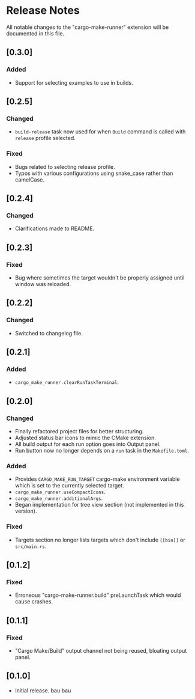 # Release Notes

All notable changes to the "cargo-make-runner" extension will be documented in this file.

## [0.3.0]

### Added
- Support for selecting examples to use in builds.

## [0.2.5]

### Changed
- `build-release` task now used for when `Build` command is called with `release` profile selected.

### Fixed
- Bugs related to selecting release profile.
- Typos with various configurations using snake_case rather than camelCase.

## [0.2.4]

### Changed
- Clarifications made to README.

## [0.2.3]

### Fixed
- Bug where sometimes the target wouldn't be properly assigned until window was reloaded.

## [0.2.2]

### Changed
- Switched to changelog file.

## [0.2.1]

### Added
- `cargo_make_runner.clearRunTaskTerminal`.

## [0.2.0]

### Changed
- Finally refactored project files for better structuring.
- Adjusted status bar icons to mimic the CMake extension.
- All build output for each run option goes into Output panel.
- Run button now no longer depends on a `run` task in the `Makefile.toml`.

### Added
- Provides `CARGO_MAKE_RUN_TARGET` cargo-make environment variable which is set to the currently selected target.
- `cargo_make_runner.useCompactIcons`.
- `cargo_make_runner.additionalArgs`.
- Began implementation for tree view section (not implemented in this version).

### Fixed
- Targets section no longer lists targets which don't include `[[bin]]` or `src/main.rs`.

## [0.1.2]

### Fixed 
- Erroneous "cargo-make-runner.build" preLaunchTask which would cause crashes.

## [0.1.1]

### Fixed 
- "Cargo Make/Build" output channel not being reused, bloating output panel.

## [0.1.0]
- Initial release. bau bau